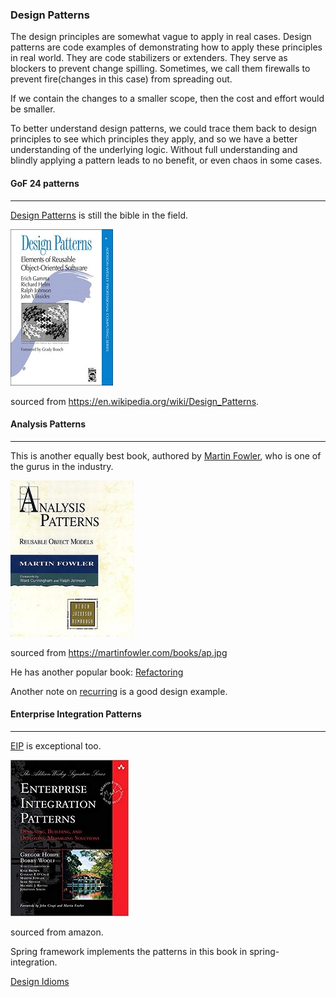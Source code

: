 ### Design Patterns

The design principles are somewhat vague to apply in real cases. Design patterns
are code examples of demonstrating how to apply these principles in real world.
They are code stabilizers or extenders. They serve as blockers to prevent change 
spilling. Sometimes, we call them firewalls to prevent fire(changes in this case) 
from spreading out.

If we contain the changes to a smaller scope, then the cost and effort would be
smaller.

To better understand design patterns, we could trace them back to design 
principles to see which principles they apply, and so we have a better 
understanding of the underlying logic. Without full understanding and blindly
applying a pattern leads to no benefit, or even chaos in some cases.


#### GoF 24 patterns
___
[Design Patterns](https://en.wikipedia.org/wiki/Design_Patterns) is still the
bible in the field.

![GoF](design_patterns.jpg) 

sourced from https://en.wikipedia.org/wiki/Design_Patterns.


#### Analysis Patterns
___
This is another equally best book, authored by 
[Martin Fowler](https://martinfowler.com/books/ap.html), who is one of the
gurus in the industry. 

![Analyhsis Patterns](analysis_patterns.jpg)

sourced from https://martinfowler.com/books/ap.jpg

He has another popular book: 
[Refactoring](https://martinfowler.com/books/refactoring.html)

Another note on [recurring](http://martinfowler.com/apsupp/recurring.pdf)
is a good design example.

#### Enterprise Integration Patterns
___
[EIP](https://www.enterpriseintegrationpatterns.com/) is exceptional too.

![EIP](eip.jpg)

sourced from amazon.

Spring framework implements the patterns in this book in spring-integration.

[Design Idioms](design_idioms.md)
